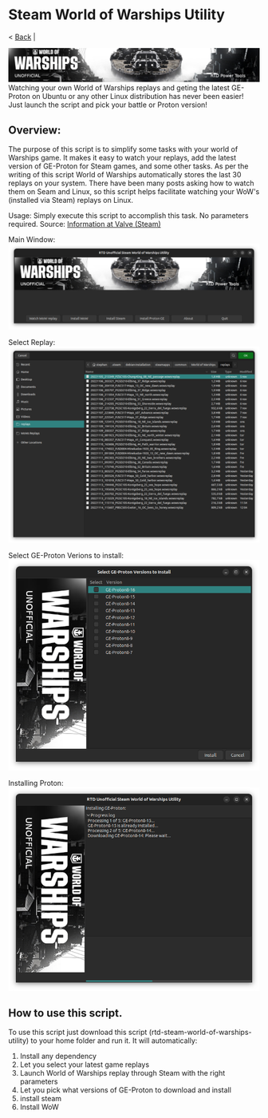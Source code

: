# Steam World of Warships Utility

< [Back](https://github.com/vonschutter/RTD-Setup/blob/main/README.md) |

![Media Header](media_files/swow-header.png "Executing the Script")
Watching your own World of Warships replays and geting the latest GE-Proton on Ubuntu or any other Linux distribution has never been easier! Just launch the script and pick your battle or Proton version!

## Overview:

The purpose of this script is to simplify some tasks with your world of Warships game. It makes it easy to watch your replays, add the latest version of GE-Proton for Steam games, and some other tasks. As per the writing of this script World of Warships automatically stores the last 30 replays on your system. There have been many posts asking how to watch  them on Seam and Linux, so this script helps facilitate watching your WoW's (installed via Steam) replays on Linux.

Usage:	Simply execute this script to accomplish this task. No parameters required.
Source: [Information at Valve (Steam)](https://developer.valvesoftware.com/wiki/Command_Line_Options#Command-Line_Parameters_2 "List of parameters ")

Main Window:
![Screenshot](media_files/Screenshot2.png "Main window")

Select Replay:
![Screenshot](media_files/screenshot.png "Executing the Script")

Select GE-Proton Verions to install:
![Screenshot](media_files/Screenshot3.png "Main window")

Installing Proton:
![Screenshot](media_files/Screenshot4.png "Main window")

## How to use this script.

To use this script just download this script (rtd-steam-world-of-warships-utility)
to your home folder and run it. It will automatically:

1. Install any dependency
2. Let you select your latest game replays
3. Launch World of Warships replay through Steam with the right parameters
4. Let you pick what versions of GE-Proton to download and install
5. install steam
6. Install WoW
